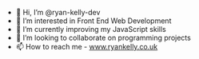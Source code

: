 - 👋 Hi, I’m @ryan-kelly-dev
- 👀 I’m interested in Front End Web Development
- 🌱 I’m currently improving my JavaScript skills
- 💞️ I’m looking to collaborate on programming projects
- 📫 How to reach me - www.ryankelly.co.uk

<!---
ryan-kelly-dev/ryan-kelly-dev is a ✨ special ✨ repository because its `README.md` (this file) appears on your GitHub profile.
You can click the Preview link to take a look at your changes.
--->
